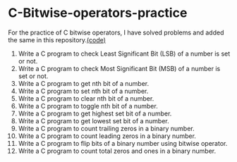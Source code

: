 # C-Bitwise-operators-practice
For the practice of C bitwise operators, I have solved problems and added the same in this repository.[(code)](https://github.com/Udhays07/C-Bitwise-operators-practice/blob/main/LSB.c)
1. Write a C program to check Least Significant Bit (LSB) of a number is set or not.
2. Write a C program to check Most Significant Bit (MSB) of a number is set or not.
3. Write a C program to get nth bit of a number.
4. Write a C program to set nth bit of a number.
5. Write a C program to clear nth bit of a number.
6. Write a C program to toggle nth bit of a number.
7. Write a C program to get highest set bit of a number.
8. Write a C program to get lowest set bit of a number.
9. Write a C program to count trailing zeros in a binary number.
10. Write a C program to count leading zeros in a binary number.
11. Write a C program to flip bits of a binary number using bitwise operator.
12. Write a C program to count total zeros and ones in a binary number.
